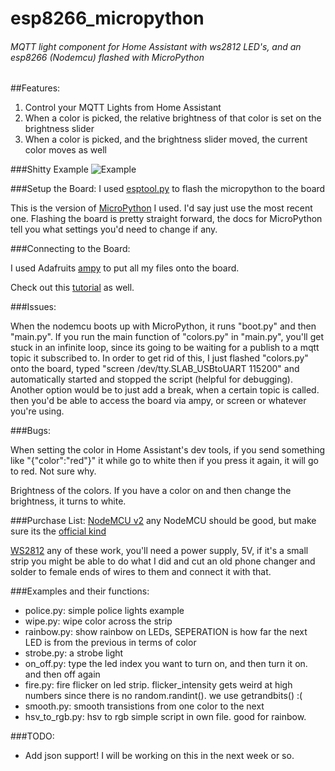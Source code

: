 # esp8266_micropython
###### MQTT light component for Home Assistant with ws2812 LED's, and an esp8266 (Nodemcu) flashed with MicroPython

##Features:
1. Control your MQTT Lights from Home Assistant
2. When a color is picked, the relative brightness of that color is set on the brightness slider
3. When a color is picked, and the brightness slider moved, the current color moves as well

###Shitty Example
![Example](http://i.imgur.com/BQmXsge.gif)

###Setup the Board:
I used [esptool.py](https://github.com/themadinventor/esptool) to flash the micropython to the board

This is the version of [MicroPython](https://github.com/micropython/micropython/releases/tag/v1.8.5) I used. I'd say just use the most recent one.
Flashing the board is pretty straight forward, the docs for MicroPython tell you what settings you'd need to change if any.


###Connecting to the Board:

I used Adafruits [ampy](https://github.com/adafruit/ampy) to put all my files onto the board.

Check out this [tutorial](https://home-assistant.io/blog/2016/07/28/esp8266-and-micropython-part1/) as well.


###Issues:

When the nodemcu boots up with MicroPython, it runs "boot.py" and then "main.py". If you run the main function of "colors.py" in "main.py", you'll get stuck in an infinite loop, since its going to be waiting for a publish to a mqtt topic it subscribed to. In order to get rid of this, I just flashed "colors.py" onto the board, typed "screen /dev/tty.SLAB_USBtoUART 115200" and automatically started and stopped the script (helpful for debugging). Another option would be to just add a break, when a certain topic is called. then you'd be able to access the board via ampy, or screen or whatever you're using.


###Bugs:

When setting the color in Home Assistant's dev tools, if you send something like "{"color":"red"}" it while go to white then if you press it again, it will go to red. Not sure why.

Brightness of the colors. If you have a color on and then change the brightness, it turns to white.

###Purchase List:
[NodeMCU v2](http://www.ebay.com/itm/like/251980906073?lpid=82&chn=ps&ul_noapp=true)
	any NodeMCU should be good, but make sure its the [official kind](http://frightanic.com/iot/comparison-of-esp8266-nodemcu-development-boards/)

[WS2812](http://www.aliexpress.com/w/wholesale-ws2812.html)
    any of these work, you'll need a power supply, 5V,
    if it's a small strip you might be able to do what I did and cut an old phone changer and solder to female ends of wires to them and connect it with that.


###Examples and their functions:

* police.py: simple police lights example
* wipe.py: wipe color across the strip
* rainbow.py: show rainbow on LEDs, SEPERATION is how far the next LED is from the previous in terms of color
* strobe.py: a strobe light
* on\_off.py: type the led index you want to turn on, and then turn it on. and then off again
* fire.py: fire flicker on led strip. flicker_intensity gets weird at high numbers since there is no random.randint().  we use getrandbits() :(
* smooth.py: smooth transistions from one color to the next
* hsv\_to\_rgb.py: hsv to rgb simple script in own file. good for rainbow.


###TODO:
* Add json support! I will be working on this in the next week or so.
